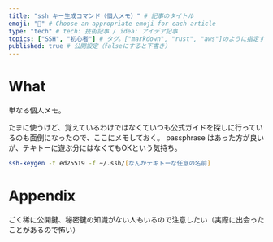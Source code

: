 ```yaml
---
title: "ssh キー生成コマンド（個人メモ）" # 記事のタイトル
emoji: "🔑" # Choose an appropriate emoji for each article
type: "tech" # tech: 技術記事 / idea: アイデア記事
topics: ["SSH", "初心者"] # タグ。["markdown", "rust", "aws"]のように指定する
published: true # 公開設定（falseにすると下書き）
---
```

# What

単なる個人メモ。

たまに使うけど、覚えているわけではなくていつも公式ガイドを探しに行っているのも面倒になったので、ここにメモしておく。
passphrase はあった方が良いが、テキトーに遊ぶ分にはなくてもOKという気持ち。

```zsh
ssh-keygen -t ed25519 -f ~/.ssh/[なんかテキトーな任意の名前]
```


# Appendix

ごく稀に公開鍵、秘密鍵の知識がない人もいるので注意したい（実際に出会ったことがあるので怖い）

